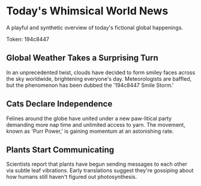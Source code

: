 # Today's Whimsical World News

A playful and synthetic overview of today's fictional global happenings.

Token: 194c8447

## Global Weather Takes a Surprising Turn

In an unprecedented twist, clouds have decided to form smiley faces across the sky worldwide, brightening everyone's day. Meteorologists are baffled, but the phenomenon has been dubbed the '194c8447 Smile Storm.'

## Cats Declare Independence

Felines around the globe have united under a new paw-litical party demanding more nap time and unlimited access to yarn. The movement, known as 'Purr Power,' is gaining momentum at an astonishing rate.

## Plants Start Communicating

Scientists report that plants have begun sending messages to each other via subtle leaf vibrations. Early translations suggest they're gossiping about how humans still haven't figured out photosynthesis.